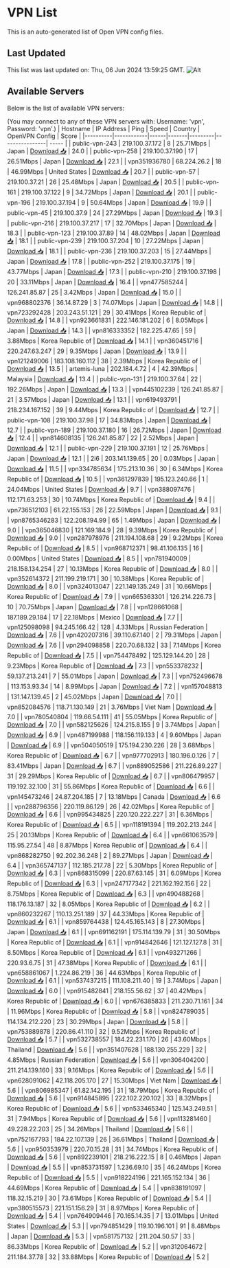 # VPN List

This is an auto-generated list of Open VPN config files.

## Last Updated

This list was last updated on: Thu, 06 Jun 2024 13:59:25 GMT.
![Alt](https://repobeats.axiom.co/api/embed/186b98318ef1479477931607c1ad7d823f12451f.svg "Repobeats analytics image")

## Available Servers

Below is the list of available VPN servers:

(You may connect to any of these VPN servers with: Username: 'vpn', Password: 'vpn'.)
| Hostname | IP Address | Ping | Speed | Country | OpenVPN Config | Score |
|----------|------------|------|-------|---------|----------------| ----- |
| public-vpn-243 | 219.100.37.172 | 8 | 25.71Mbps | Japan | [Download 📥](./configs/server_0_JP.ovpn) | 24.0 |
| public-vpn-258 | 219.100.37.190 | 17 | 26.51Mbps | Japan | [Download 📥](./configs/server_1_JP.ovpn) | 22.1 |
| vpn351936780 | 68.224.26.2 | 18 | 46.99Mbps | United States | [Download 📥](./configs/server_2_US.ovpn) | 20.7 |
| public-vpn-57 | 219.100.37.21 | 26 | 25.48Mbps | Japan | [Download 📥](./configs/server_3_JP.ovpn) | 20.5 |
| public-vpn-161 | 219.100.37.122 | 9 | 34.72Mbps | Japan | [Download 📥](./configs/server_4_JP.ovpn) | 20.1 |
| public-vpn-196 | 219.100.37.194 | 9 | 50.64Mbps | Japan | [Download 📥](./configs/server_5_JP.ovpn) | 19.9 |
| public-vpn-45 | 219.100.37.9 | 24 | 27.29Mbps | Japan | [Download 📥](./configs/server_6_JP.ovpn) | 19.3 |
| public-vpn-216 | 219.100.37.217 | 17 | 32.70Mbps | Japan | [Download 📥](./configs/server_7_JP.ovpn) | 18.3 |
| public-vpn-123 | 219.100.37.89 | 14 | 48.02Mbps | Japan | [Download 📥](./configs/server_8_JP.ovpn) | 18.1 |
| public-vpn-239 | 219.100.37.204 | 10 | 27.22Mbps | Japan | [Download 📥](./configs/server_9_JP.ovpn) | 18.1 |
| public-vpn-236 | 219.100.37.203 | 15 | 27.44Mbps | Japan | [Download 📥](./configs/server_10_JP.ovpn) | 17.8 |
| public-vpn-252 | 219.100.37.175 | 19 | 43.77Mbps | Japan | [Download 📥](./configs/server_11_JP.ovpn) | 17.3 |
| public-vpn-210 | 219.100.37.198 | 20 | 33.11Mbps | Japan | [Download 📥](./configs/server_12_JP.ovpn) | 16.4 |
| vpn477585244 | 126.241.85.87 | 25 | 3.42Mbps | Japan | [Download 📥](./configs/server_13_JP.ovpn) | 15.0 |
| vpn968802376 | 36.14.87.29 | 3 | 74.07Mbps | Japan | [Download 📥](./configs/server_14_JP.ovpn) | 14.8 |
| vpn723292428 | 203.243.51.121 | 29 | 30.41Mbps | Korea Republic of | [Download 📥](./configs/server_15_KR.ovpn) | 14.8 |
| vpn923661831 | 222.146.181.202 | 6 | 8.05Mbps | Japan | [Download 📥](./configs/server_16_JP.ovpn) | 14.3 |
| vpn816333352 | 182.225.47.65 | 59 | 3.88Mbps | Korea Republic of | [Download 📥](./configs/server_17_KR.ovpn) | 14.1 |
| vpn360451716 | 220.247.63.247 | 29 | 9.35Mbps | Japan | [Download 📥](./configs/server_18_JP.ovpn) | 13.9 |
| vpn121249006 | 183.108.160.112 | 38 | 2.39Mbps | Korea Republic of | [Download 📥](./configs/server_19_KR.ovpn) | 13.5 |
| artemis-luna | 202.184.4.72 | 4 | 42.39Mbps | Malaysia | [Download 📥](./configs/server_20_MY.ovpn) | 13.4 |
| public-vpn-131 | 219.100.37.64 | 22 | 192.26Mbps | Japan | [Download 📥](./configs/server_21_JP.ovpn) | 13.3 |
| vpn445102239 | 126.241.85.87 | 21 | 3.57Mbps | Japan | [Download 📥](./configs/server_22_JP.ovpn) | 13.1 |
| vpn619493791 | 218.234.167.152 | 39 | 9.44Mbps | Korea Republic of | [Download 📥](./configs/server_23_KR.ovpn) | 12.7 |
| public-vpn-108 | 219.100.37.98 | 17 | 34.83Mbps | Japan | [Download 📥](./configs/server_24_JP.ovpn) | 12.7 |
| public-vpn-189 | 219.100.37.180 | 16 | 26.72Mbps | Japan | [Download 📥](./configs/server_25_JP.ovpn) | 12.4 |
| vpn814608135 | 126.241.85.87 | 22 | 2.52Mbps | Japan | [Download 📥](./configs/server_26_JP.ovpn) | 12.1 |
| public-vpn-229 | 219.100.37.191 | 12 | 25.76Mbps | Japan | [Download 📥](./configs/server_27_JP.ovpn) | 12.1 |
| 2i6 | 203.141.139.65 | 20 | 0.03Mbps | Japan | [Download 📥](./configs/server_28_JP.ovpn) | 11.5 |
| vpn334785634 | 175.213.10.36 | 30 | 6.34Mbps | Korea Republic of | [Download 📥](./configs/server_29_KR.ovpn) | 10.5 |
| vpn361297839 | 195.123.240.66 | 1 | 24.04Mbps | United States | [Download 📥](./configs/server_30_US.ovpn) | 9.7 |
| vpn388097476 | 112.171.63.253 | 30 | 10.74Mbps | Korea Republic of | [Download 📥](./configs/server_31_KR.ovpn) | 9.4 |
| vpn736512103 | 61.22.155.153 | 26 | 22.59Mbps | Japan | [Download 📥](./configs/server_32_JP.ovpn) | 9.1 |
| vpn8765346283 | 122.208.194.99 | 65 | 1.49Mbps | Japan | [Download 📥](./configs/server_33_JP.ovpn) | 9.0 |
| vpn365046830 | 121.169.184.9 | 28 | 9.39Mbps | Korea Republic of | [Download 📥](./configs/server_34_KR.ovpn) | 9.0 |
| vpn287978976 | 211.194.108.68 | 29 | 9.22Mbps | Korea Republic of | [Download 📥](./configs/server_35_KR.ovpn) | 8.5 |
| vpn968712371 | 98.41.106.135 | 16 | 0.00Mbps | United States | [Download 📥](./configs/server_36_US.ovpn) | 8.5 |
| vpn781940009 | 218.158.134.254 | 27 | 10.13Mbps | Korea Republic of | [Download 📥](./configs/server_37_KR.ovpn) | 8.0 |
| vpn352614372 | 211.199.219.171 | 30 | 10.38Mbps | Korea Republic of | [Download 📥](./configs/server_38_KR.ovpn) | 8.0 |
| vpn324013047 | 221.149.135.249 | 31 | 10.66Mbps | Korea Republic of | [Download 📥](./configs/server_39_KR.ovpn) | 7.9 |
| vpn665363301 | 126.214.226.73 | 10 | 70.75Mbps | Japan | [Download 📥](./configs/server_40_JP.ovpn) | 7.8 |
| vpn128661068 | 187.189.29.184 | 17 | 22.18Mbps | Mexico | [Download 📥](./configs/server_41_MX.ovpn) | 7.7 |
| vpn125098098 | 94.245.166.42 | 128 | 4.33Mbps | Russian Federation | [Download 📥](./configs/server_42_RU.ovpn) | 7.6 |
| vpn420207316 | 39.110.67.140 | 2 | 79.31Mbps | Japan | [Download 📥](./configs/server_43_JP.ovpn) | 7.6 |
| vpn294098858 | 220.70.68.132 | 33 | 7.14Mbps | Korea Republic of | [Download 📥](./configs/server_44_KR.ovpn) | 7.5 |
| vpn754478492 | 125.129.144.20 | 28 | 9.23Mbps | Korea Republic of | [Download 📥](./configs/server_45_KR.ovpn) | 7.3 |
| vpn553378232 | 59.137.213.241 | 7 | 55.01Mbps | Japan | [Download 📥](./configs/server_46_JP.ovpn) | 7.3 |
| vpn752496678 | 113.153.93.34 | 14 | 8.99Mbps | Japan | [Download 📥](./configs/server_47_JP.ovpn) | 7.2 |
| vpn157048813 | 131.147.139.45 | 2 | 45.02Mbps | Japan | [Download 📥](./configs/server_48_JP.ovpn) | 7.0 |
| vpn852084576 | 118.71.130.149 | 21 | 3.76Mbps | Viet Nam | [Download 📥](./configs/server_49_VN.ovpn) | 7.0 |
| vpn780540804 | 119.66.54.111 | 41 | 55.05Mbps | Korea Republic of | [Download 📥](./configs/server_50_KR.ovpn) | 7.0 |
| vpn582125626 | 124.215.8.155 | 9 | 3.74Mbps | Japan | [Download 📥](./configs/server_51_JP.ovpn) | 6.9 |
| vpn487199988 | 118.156.119.133 | 4 | 9.60Mbps | Japan | [Download 📥](./configs/server_52_JP.ovpn) | 6.9 |
| vpn504050519 | 175.194.230.226 | 28 | 3.68Mbps | Korea Republic of | [Download 📥](./configs/server_53_KR.ovpn) | 6.7 |
| vpn977702913 | 180.196.0.126 | 7 | 83.41Mbps | Japan | [Download 📥](./configs/server_54_JP.ovpn) | 6.7 |
| vpn889052586 | 211.226.89.227 | 31 | 29.29Mbps | Korea Republic of | [Download 📥](./configs/server_55_KR.ovpn) | 6.7 |
| vpn806479957 | 119.192.32.100 | 31 | 55.86Mbps | Korea Republic of | [Download 📥](./configs/server_56_KR.ovpn) | 6.6 |
| vpn145473246 | 24.87.204.185 | 7 | 13.18Mbps | Canada | [Download 📥](./configs/server_57_CA.ovpn) | 6.6 |
| vpn288796356 | 220.119.86.129 | 26 | 42.02Mbps | Korea Republic of | [Download 📥](./configs/server_58_KR.ovpn) | 6.6 |
| vpn995434825 | 220.120.222.227 | 31 | 6.36Mbps | Korea Republic of | [Download 📥](./configs/server_59_KR.ovpn) | 6.5 |
| vpn118191394 | 119.202.213.244 | 25 | 20.13Mbps | Korea Republic of | [Download 📥](./configs/server_60_KR.ovpn) | 6.4 |
| vpn661063579 | 115.95.27.54 | 48 | 8.87Mbps | Korea Republic of | [Download 📥](./configs/server_61_KR.ovpn) | 6.4 |
| vpn868282750 | 92.202.36.248 | 2 | 89.27Mbps | Japan | [Download 📥](./configs/server_62_JP.ovpn) | 6.4 |
| vpn365747137 | 112.185.217.78 | 22 | 5.30Mbps | Korea Republic of | [Download 📥](./configs/server_63_KR.ovpn) | 6.3 |
| vpn868315099 | 220.87.63.145 | 31 | 6.09Mbps | Korea Republic of | [Download 📥](./configs/server_64_KR.ovpn) | 6.3 |
| vpn247177342 | 221.162.192.156 | 22 | 8.75Mbps | Korea Republic of | [Download 📥](./configs/server_65_KR.ovpn) | 6.3 |
| vpn490488268 | 118.176.13.187 | 32 | 8.05Mbps | Korea Republic of | [Download 📥](./configs/server_66_KR.ovpn) | 6.2 |
| vpn860232267 | 110.13.251.189 | 37 | 44.33Mbps | Korea Republic of | [Download 📥](./configs/server_67_KR.ovpn) | 6.1 |
| vpn859764438 | 124.45.165.143 | 8 | 27.30Mbps | Japan | [Download 📥](./configs/server_68_JP.ovpn) | 6.1 |
| vpn691162191 | 175.114.139.79 | 31 | 30.50Mbps | Korea Republic of | [Download 📥](./configs/server_69_KR.ovpn) | 6.1 |
| vpn914842646 | 121.127.127.8 | 31 | 8.50Mbps | Korea Republic of | [Download 📥](./configs/server_70_KR.ovpn) | 6.1 |
| vpn493271266 | 220.93.6.75 | 31 | 47.38Mbps | Korea Republic of | [Download 📥](./configs/server_71_KR.ovpn) | 6.1 |
| vpn658861067 | 1.224.86.219 | 36 | 44.63Mbps | Korea Republic of | [Download 📥](./configs/server_72_KR.ovpn) | 6.1 |
| vpn537437215 | 111.108.211.40 | 19 | 3.74Mbps | Japan | [Download 📥](./configs/server_73_JP.ovpn) | 6.0 |
| vpn915482841 | 218.155.56.62 | 37 | 40.42Mbps | Korea Republic of | [Download 📥](./configs/server_74_KR.ovpn) | 6.0 |
| vpn676385833 | 211.230.71.161 | 34 | 11.96Mbps | Korea Republic of | [Download 📥](./configs/server_75_KR.ovpn) | 5.8 |
| vpn824789035 | 114.134.212.220 | 23 | 30.29Mbps | Japan | [Download 📥](./configs/server_76_JP.ovpn) | 5.8 |
| vpn753889878 | 220.86.41.110 | 32 | 9.52Mbps | Korea Republic of | [Download 📥](./configs/server_77_KR.ovpn) | 5.7 |
| vpn532738557 | 184.22.231.170 | 26 | 43.60Mbps | Thailand | [Download 📥](./configs/server_78_TH.ovpn) | 5.6 |
| vpn351407628 | 188.130.255.229 | 32 | 4.85Mbps | Russian Federation | [Download 📥](./configs/server_79_RU.ovpn) | 5.6 |
| vpn306404200 | 211.214.139.160 | 33 | 9.16Mbps | Korea Republic of | [Download 📥](./configs/server_80_KR.ovpn) | 5.6 |
| vpn628091062 | 42.118.205.170 | 27 | 15.30Mbps | Viet Nam | [Download 📥](./configs/server_81_VN.ovpn) | 5.6 |
| vpn806985347 | 61.82.142.195 | 31 | 18.79Mbps | Korea Republic of | [Download 📥](./configs/server_82_KR.ovpn) | 5.6 |
| vpn914845895 | 222.102.220.102 | 33 | 8.32Mbps | Korea Republic of | [Download 📥](./configs/server_83_KR.ovpn) | 5.6 |
| vpn533465340 | 125.143.249.51 | 31 | 7.94Mbps | Korea Republic of | [Download 📥](./configs/server_84_KR.ovpn) | 5.6 |
| vpn113281460 | 49.228.22.203 | 25 | 34.26Mbps | Thailand | [Download 📥](./configs/server_85_TH.ovpn) | 5.6 |
| vpn752167793 | 184.22.107.139 | 26 | 36.61Mbps | Thailand | [Download 📥](./configs/server_86_TH.ovpn) | 5.6 |
| vpn950353979 | 220.70.15.28 | 31 | 34.74Mbps | Korea Republic of | [Download 📥](./configs/server_87_KR.ovpn) | 5.6 |
| vpn892239101 | 218.216.222.15 | 8 | 0.46Mbps | Japan | [Download 📥](./configs/server_88_JP.ovpn) | 5.5 |
| vpn853731597 | 1.236.69.10 | 35 | 46.24Mbps | Korea Republic of | [Download 📥](./configs/server_89_KR.ovpn) | 5.5 |
| vpn918224196 | 221.165.152.134 | 36 | 44.69Mbps | Korea Republic of | [Download 📥](./configs/server_90_KR.ovpn) | 5.4 |
| vpn838191097 | 118.32.15.219 | 30 | 73.61Mbps | Korea Republic of | [Download 📥](./configs/server_91_KR.ovpn) | 5.4 |
| vpn380515573 | 221.151.156.29 | 31 | 8.97Mbps | Korea Republic of | [Download 📥](./configs/server_92_KR.ovpn) | 5.4 |
| vpn764909446 | 70.165.14.35 | 7 | 13.01Mbps | United States | [Download 📥](./configs/server_93_US.ovpn) | 5.3 |
| vpn794851429 | 119.10.196.101 | 91 | 8.48Mbps | Japan | [Download 📥](./configs/server_94_JP.ovpn) | 5.3 |
| vpn581757132 | 211.204.50.57 | 33 | 86.33Mbps | Korea Republic of | [Download 📥](./configs/server_95_KR.ovpn) | 5.2 |
| vpn312064672 | 211.184.37.78 | 32 | 33.88Mbps | Korea Republic of | [Download 📥](./configs/server_96_KR.ovpn) | 5.2 |
